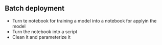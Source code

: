 ## Batch deployment

* Turn te notebook for training a model into a notebook for applyin the model 
* Turn the notebook into a script
* Clean it and parameterize it